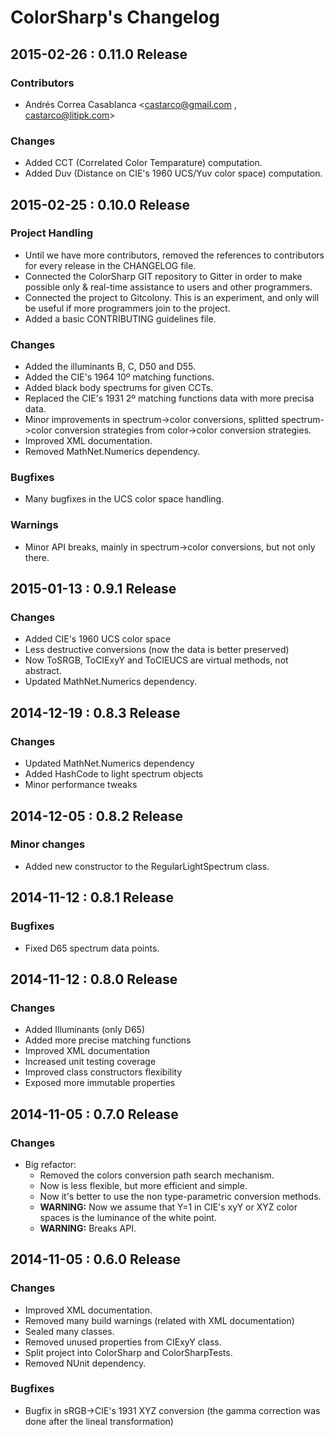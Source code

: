 ColorSharp's Changelog
======================

## 2015-02-26 : 0.11.0 Release

### Contributors
 * Andrés Correa Casablanca <castarco@gmail.com , castarco@litipk.com>

### Changes
 * Added CCT (Correlated Color Temparature) computation.
 * Added Duv (Distance on CIE's 1960 UCS/Yuv color space) computation.

## 2015-02-25 : 0.10.0 Release

### Project Handling
 * Until we have more contributors, removed the references to contributors for
   every release in the CHANGELOG file.
 * Connected the ColorSharp GIT repository to Gitter in order to make possible
   only & real-time assistance to users and other programmers.
 * Connected the project to Gitcolony. This is an experiment, and only will be
   useful if more programmers join to the project.
 * Added a basic CONTRIBUTING guidelines file.

### Changes
 * Added the illuminants B, C, D50 and D55.
 * Added the CIE's 1964 10º matching functions.
 * Added black body spectrums for given CCTs.
 * Replaced the CIE's 1931 2º matching functions data with more precisa data.
 * Minor improvements in spectrum->color conversions, splitted spectrum->color
   conversion strategies from color->color conversion strategies.
 * Improved XML documentation.
 * Removed MathNet.Numerics dependency.

### Bugfixes
 * Many bugfixes in the UCS color space handling.

### Warnings
 * Minor API breaks, mainly in spectrum->color conversions, but not only there.

## 2015-01-13 : 0.9.1 Release

### Changes
 * Added CIE's 1960 UCS color space
 * Less destructive conversions (now the data is better preserved)
 * Now ToSRGB, ToCIExyY and ToCIEUCS are virtual methods, not abstract.
 * Updated MathNet.Numerics dependency.


## 2014-12-19 : 0.8.3 Release

### Changes
 * Updated MathNet.Numerics dependency
 * Added HashCode to light spectrum objects
 * Minor performance tweaks


## 2014-12-05 : 0.8.2 Release

### Minor changes
 * Added new constructor to the RegularLightSpectrum class.

## 2014-11-12 : 0.8.1 Release

### Bugfixes
 * Fixed D65 spectrum data points.


## 2014-11-12 : 0.8.0 Release

### Changes
 * Added Illuminants (only D65)
 * Added more precise matching functions
 * Improved XML documentation
 * Increased unit testing coverage
 * Improved class constructors flexibility
 * Exposed more immutable properties


## 2014-11-05 : 0.7.0 Release

### Changes
 * Big refactor:
   * Removed the colors conversion path search mechanism.
   * Now is less flexible, but more efficient and simple.
   * Now it's better to use the non type-parametric conversion methods.
   * **WARNING:** Now we assume that Y=1 in CIE's xyY or XYZ color spaces is the luminance of the white point.
   * **WARNING:** Breaks API.


## 2014-11-05 : 0.6.0 Release

### Changes
 * Improved XML documentation.
 * Removed many build warnings (related with XML documentation)
 * Sealed many classes.
 * Removed unused properties from CIExyY class.
 * Split project into ColorSharp and ColorSharpTests.
 * Removed NUnit dependency.

### Bugfixes
 * Bugfix in sRGB->CIE's 1931 XYZ conversion (the gamma correction was done after the lineal transformation)
